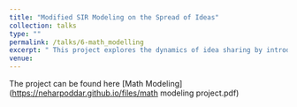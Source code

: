 ```yaml
---
title: "Modified SIR Modeling on the Spread of Ideas"
collection: talks
type: ""
permalink: /talks/6-math_modelling
excerpt: " This project explores the dynamics of idea sharing by introducing a system of differential equations, incorporating SIR-like and population growth models to simulate the spread of shared ideas, analyzing factors such as user flow rates, identifying potential cyclical patterns, and incorporating a capacity limit to simulate a more realistic model within a community. " 
venue:  
---
```

The project can be found here [Math Modeling](https://neharpoddar.github.io/files/math modeling project.pdf)